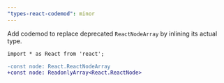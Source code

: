 ```yaml
---
"types-react-codemod": minor
---
```


Add codemod to replace deprecated `ReactNodeArray` by inlining its actual type.

```diff
import * as React from 'react';

-const node: React.ReactNodeArray
+const node: ReadonlyArray<React.ReactNode>
```
